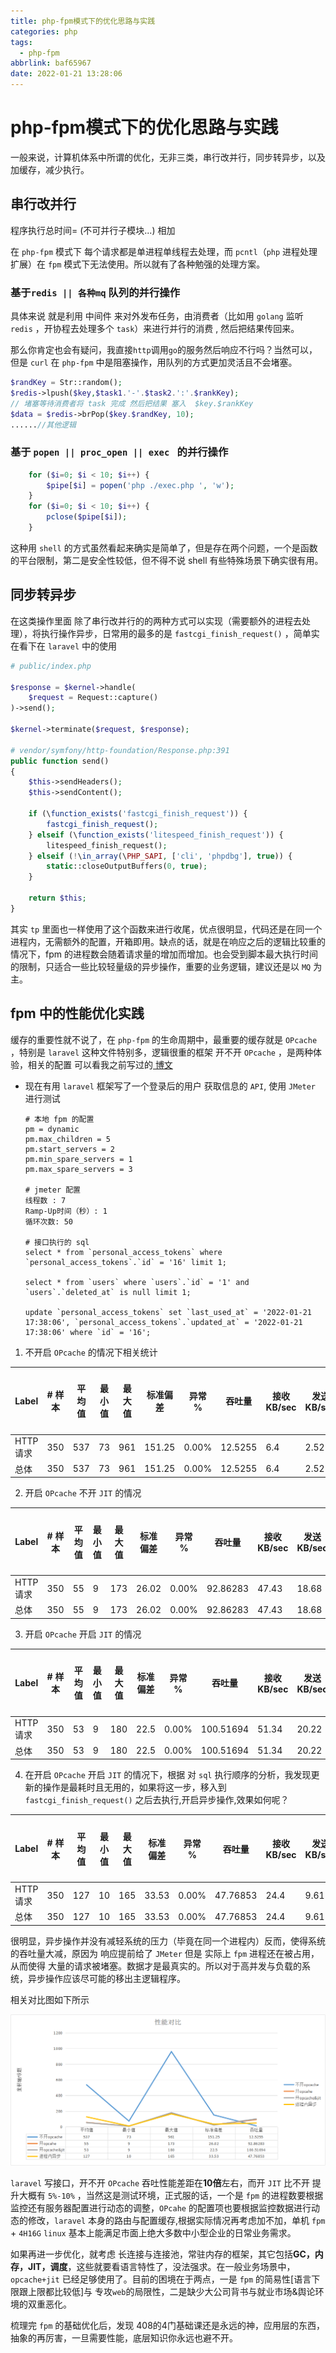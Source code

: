 ```yaml
---
title: php-fpm模式下的优化思路与实践
categories: php
tags:
  - php-fpm
abbrlink: baf65967
date: 2022-01-21 13:28:06
---
```


# php-fpm模式下的优化思路与实践

一般来说，计算机体系中所谓的优化，无非三类，串行改并行，同步转异步，以及加缓存，减少执行。

## 串行改并行

程序执行总时间= (不可并行子模块...) 相加

在 `php-fpm` 模式下 每个请求都是单进程单线程去处理，而 `pcntl`（`php` 进程处理扩展）在 `fpm` 模式下无法使用。所以就有了各种勉强的处理方案。

### 基于`redis || 各种mq` 队列的并行操作

具体来说 就是利用 中间件 来对外发布任务，由消费者（比如用 `golang` 监听 `redis` ，开协程去处理多个 `task`）来进行并行的消费 , 然后把结果传回来。

那么你肯定也会有疑问，我直接`http`调用`go`的服务然后响应不行吗？当然可以，但是 `curl` 在 `php-fpm` 中是阻塞操作，用队列的方式更加灵活且不会堵塞。

```php
$randKey = Str::random();
$redis->lpush($key,$task1.'-'.$task2.':'.$rankKey);
// 堵塞等待消费者将 task 完成 然后把结果 塞入  $key.$rankKey 
$data = $redis->brPop($key.$randKey, 10);
......//其他逻辑
```

### 基于 `popen || proc_open || exec ` 的并行操作

```php
    for ($i=0; $i < 10; $i++) {
        $pipe[$i] = popen('php ./exec.php ', 'w');
    }
    for ($i=0; $i < 10; $i++) {
        pclose($pipe[$i]);
    }
```

这种用 `shell` 的方式虽然看起来确实是简单了，但是存在两个问题，一个是函数的平台限制，第二是安全性较低，但不得不说 shell 有些特殊场景下确实很有用。

## 同步转异步

在这类操作里面 除了串行改并行的的两种方式可以实现（需要额外的进程去处理），将执行操作异步，日常用的最多的是 `fastcgi_finish_request()` ，简单实在看下在 `laravel` 中的使用

```php
# public/index.php

$response = $kernel->handle(
    $request = Request::capture()
)->send();

$kernel->terminate($request, $response);

# vendor/symfony/http-foundation/Response.php:391
public function send()
{
    $this->sendHeaders();
    $this->sendContent();

    if (\function_exists('fastcgi_finish_request')) {
    	fastcgi_finish_request();
    } elseif (\function_exists('litespeed_finish_request')) {
    	litespeed_finish_request();
    } elseif (!\in_array(\PHP_SAPI, ['cli', 'phpdbg'], true)) {
    	static::closeOutputBuffers(0, true);
    }

    return $this;
}
```

其实 `tp` 里面也一样使用了这个函数来进行收尾，优点很明显，代码还是在同一个进程内，无需额外的配置，开箱即用。缺点的话，就是在响应之后的逻辑比较重的情况下，fpm 的进程数会随着请求量的增加而增加。也会受到脚本最大执行时间的限制，只适合一些比较轻量级的异步操作，重要的业务逻辑，建议还是以 `MQ` 为主。

## fpm 中的性能优化实践

缓存的重要性就不说了，在 `php-fpm` 的生命周期中，最重要的缓存就是 `OPcache` ，特别是 `laravel` 这种文件特别多，逻辑很重的框架 开不开 `OPcache` ，是两种体验，相关的配置 可以看我之前写过的[ 博文 ]( https://blogxy.cn/2022/01/20/php8-1%E6%96%B0%E7%89%B9%E6%80%A7%E4%B8%8E%E9%83%A8%E5%88%86%E4%BD%BF%E7%94%A8%E5%AE%9E%E8%B7%B5/#php8-%E7%9A%84-opcache-%E4%B8%8E-jit-Just-In-Time ) 

- 现在有用 `laravel` 框架写了一个登录后的用户 获取信息的 `API`, 使用 `JMeter` 进行测试

  ```shell
  # 本地 fpm 的配置
  pm = dynamic
  pm.max_children = 5
  pm.start_servers = 2
  pm.min_spare_servers = 1
  pm.max_spare_servers = 3
  
  # jmeter 配置
  线程数 : 7
  Ramp-Up时间（秒）: 1
  循环次数: 50
  
  # 接口执行的 sql
  select * from `personal_access_tokens` where `personal_access_tokens`.`id` = '16' limit 1;
  
  select * from `users` where `users`.`id` = '1' and `users`.`deleted_at` is null limit 1;
  
  update `personal_access_tokens` set `last_used_at` = '2022-01-21 17:38:06', `personal_access_tokens`.`updated_at` = '2022-01-21 17:38:06' where `id` = '16';
  
  ```

1. 不开启 `OPcache` 的情况下相关统计


| Label    | # 样本 | 平均值 | 最小值 | 最大值 | 标准偏差 | 异常 % | 吞吐量  | 接收 KB/sec | 发送 KB/sec | 平均字节数 |
| -------- | ------ | ------ | ------ | ------ | -------- | ------ | ------- | ----------- | ----------- | ---------- |
| HTTP请求 | 350    | 537    | 73     | 961    | 151.25   | 0.00%  | 12.5255 | 6.4         | 2.52        | 523        |
| 总体     | 350    | 537    | 73     | 961    | 151.25   | 0.00%  | 12.5255 | 6.4         | 2.52        | 523        |

2. 开启 `OPcache` 不开 `JIT` 的情况

| Label    | # 样本 | 平均值 | 最小值 | 最大值 | 标准偏差 | 异常 % | 吞吐量   | 接收 KB/sec | 发送 KB/sec | 平均字节数 |
| -------- | ------ | ------ | ------ | ------ | -------- | ------ | -------- | ----------- | ----------- | ---------- |
| HTTP请求 | 350    | 55     | 9      | 173    | 26.02    | 0.00%  | 92.86283 | 47.43       | 18.68       | 523        |
| 总体     | 350    | 55     | 9      | 173    | 26.02    | 0.00%  | 92.86283 | 47.43       | 18.68       | 523        |

3. 开启 `OPcache` 开启 `JIT` 的情况


| Label    | # 样本 | 平均值 | 最小值 | 最大值 | 标准偏差 | 异常 % | 吞吐量    | 接收 KB/sec | 发送 KB/sec | 平均字节数 |
| -------- | ------ | ------ | ------ | ------ | -------- | ------ | --------- | ----------- | ----------- | ---------- |
| HTTP请求 | 350    | 53     | 9      | 180    | 22.5     | 0.00%  | 100.51694 | 51.34       | 20.22       | 523        |
| 总体     | 350    | 53     | 9      | 180    | 22.5     | 0.00%  | 100.51694 | 51.34       | 20.22       | 523        |

4. 在开启 `OPcache` 开启 `JIT` 的情况下，根据 对 `sql` 执行顺序的分析，我发现更新的操作是最耗时且无用的，如果将这一步，移入到`fastcgi_finish_request()` 之后去执行,开启异步操作,效果如何呢？

| Label    | # 样本 | 平均值 | 最小值 | 最大值 | 标准偏差 | 异常 % | 吞吐量   | 接收 KB/sec | 发送 KB/sec | 平均字节数 |
| -------- | ------ | ------ | ------ | ------ | -------- | ------ | -------- | ----------- | ----------- | ---------- |
| HTTP请求 | 350    | 127    | 10     | 165    | 33.53    | 0.00%  | 47.76853 | 24.4        | 9.61        | 523        |
| 总体     | 350    | 127    | 10     | 165    | 33.53    | 0.00%  | 47.76853 | 24.4        | 9.61        | 523        |

很明显，异步操作并没有减轻系统的压力（毕竟在同一个进程内）反而，使得系统的吞吐量大减，原因为 响应提前给了 `JMeter`  但是 实际上 `fpm` 进程还在被占用，从而使得 大量的请求被堵塞。数据才是最真实的。所以对于高并发与负载的系统，异步操作应该尽可能的移出主逻辑程序。



相关对比图如下所示

![06](/img/06.jpg)

`laravel` 写接口，开不开 `OPcache` 吞吐性能差距在**10倍**左右，而开 `JIT` 比不开 提升大概有 `5%-10%` ，当然这是测试环境，正式服的话，一个是 `fpm` 的进程数要根据监控还有服务器配置进行动态的调整，`OPcahe` 的配置项也要根据监控数据进行动态的修改，`laravel` 本身的路由与配置缓存,根据实际情况再考虑加不加，单机 `fpm` + `4H16G` `linux` 基本上能满足市面上绝大多数中小型企业的日常业务需求。

如果再进一步优化，就考虑 长连接与连接池，常驻内存的框架，其它包括**GC，内存，JIT，调度**，这些就要看语言特性了，没法强求。在一般业务场景中，`opcache+jit` 已经足够使用了。目前的困境在于两点，一是 `fpm` 的简易性[语言下限跟上限都比较低]与 专攻`web`的局限性，二是缺少大公司背书与就业市场&舆论环境的双重恶化。

梳理完 `fpm` 的基础优化后，发现 408的4门基础课还是永远的神，应用层的东西，抽象的再厉害，一旦需要性能，底层知识你永远也避不开。
